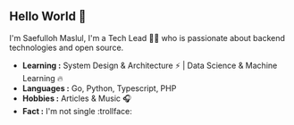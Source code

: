 ## Hello World :clap:

I'm Saefulloh Maslul, I'm a Tech Lead :man_technologist: who is passionate about backend technologies and open source. 

-  **Learning :** System Design & Architecture :zap: | Data Science & Machine Learning :fire:	
-  **Languages :** Go, Python, Typescript, PHP
-  **Hobbies :** Articles & Music :headphones:
-  **Fact :** I'm not single :trollface: 
